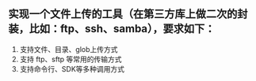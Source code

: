 ## 实现一个文件上传的工具（在第三方库上做二次的封装，比如：ftp、ssh、samba），要求如下：
1. 支持文件、目录、glob上传方式
2. 支持 ftp、sftp 等常用的传输方式
3. 支持命令行、SDK等多种调用方式